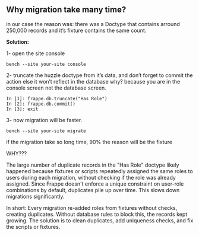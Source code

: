 ## Why migration take many time?

in our case the reason was: there was a Doctype that contains arround 250,000 records and it’s fixture contains the same count.

**Solution:**

1- open the site console
```
bench --site your-site console
```
2- truncate the huzzle doctype from it’s data, and don’t forget to commit the action else it won’t reflect in the database why? because you are in the console screen not the database screen.

```
In [1]: frappe.db.truncate("Has Role")
In [2]: frappe.db.commit()
In [3]: exit
```

3- now migration will be faster.
```
bench --site your-site migrate
```

if the migration take so long time, 90% the reason will be the fixture

WHY???

The large number of duplicate records in the "Has Role" doctype likely happened because fixtures or scripts repeatedly assigned the same roles to users during each migration, without checking if the role was already assigned. Since Frappe doesn't enforce a unique constraint on user-role combinations by default, duplicates pile up over time. This slows down migrations significantly.

In short:
Every migration re-added roles from fixtures without checks, creating duplicates. Without database rules to block this, the records kept growing. The solution is to clean duplicates, add uniqueness checks, and fix the scripts or fixtures.